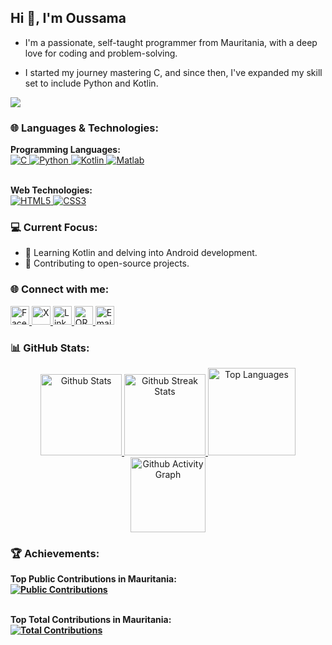 <!--
**OussamaTeyib/OussamaTeyib** is a ✨ _special_ ✨ repository because its `README.md` (this file) appears on your GitHub profile.
-->
## Hi 👋, I'm Oussama  

- I'm a passionate, self-taught programmer from Mauritania, with a deep love for coding and problem-solving.

- I started my journey mastering C, and since then, I've expanded my skill set to include Python and Kotlin.

<a href="https://github.com/antonkomarev/github-profile-views-counter">
  <img src="https://komarev.com/ghpvc/?username=OussamaTeyib&style=for-the-badge">
</a>

### 🌐 Languages & Technologies:
<div align="left">
  <strong>Programming Languages:</strong><br>
  <a href="https://en.wikipedia.org/wiki/C_(programming_language)">
    <img src="https://img.shields.io/badge/-C-00599C?style=flat-square&logo=c&logoColor=white" alt="C">
  </a>
  <a href="https://en.wikipedia.org/wiki/Python_(programming_language)">
    <img src="https://img.shields.io/badge/-Python-3776AB?style=flat-square&logo=python&logoColor=white" alt="Python">
  </a>
  <a href="https://en.wikipedia.org/wiki/Kotlin_(programming_language)">
    <img src="https://img.shields.io/badge/-Kotlin-0095D5?style=flat-square&logo=kotlin&logoColor=white" alt="Kotlin">
  </a>
  <a href="https://en.wikipedia.org/wiki/MATLAB">
    <img src="https://img.shields.io/badge/-Matlab-0076A8?style=flat-square&logo=mathworks&logoColor=white" alt="Matlab">
  </a>
  
  <br><strong>Web Technologies:</strong><br>
  <a href="https://en.wikipedia.org/wiki/HTML">
    <img src="https://img.shields.io/badge/-HTML5-E34F26?style=flat-square&logo=html5&logoColor=white" alt="HTML5">
  </a>
  <a href="https://en.wikipedia.org/wiki/CSS">
    <img src="https://img.shields.io/badge/-CSS3-1572B6?style=flat-square&logo=css3&logoColor=white" alt="CSS3">
  </a>
</div>

### 💻 Current Focus:
- 📱 Learning Kotlin and delving into Android development.
- 🎯 Contributing to open-source projects.

### 🌐 Connect with me:
<div align="left">
  <a href="https://www.facebook.com/OussamaTeyib">
    <img height=30 margin-right=10 src="https://upload.wikimedia.org/wikipedia/commons/b/b8/2021_Facebook_icon.svg" alt="Facebook" />
  </a>
  <a href="https://x.com/OussamaTeyib">
    <img height=30 margin-right=10 src="https://upload.wikimedia.org/wikipedia/commons/5/53/X_logo_2023_original.svg" alt="X" />
  </a>
  <a href="https://www.linkedin.com/in/OussamaTeyib">
    <img height=30 margin-right=10 src="https://upload.wikimedia.org/wikipedia/commons/8/81/LinkedIn_icon.svg" alt="LinkedIn" />
  </a>
  <a href="https://orcid.org/0009-0008-0248-1545">
    <img height=30 margin-right=10 src="https://upload.wikimedia.org/wikipedia/commons/0/06/ORCID_iD.svg" alt="ORCID" />
  </a>
  <a href="mailto: oussama.teyib@gmail.com">
    <img height="30" src="https://upload.wikimedia.org/wikipedia/commons/7/7e/Gmail_icon_%282020%29.svg" alt="Email" />
  </a>
</div>

### 📊 GitHub Stats:
<div align="center">
  <a href="https://github.com/anuraghazra/github-readme-stats">
    <img height=130 src="https://github-readme-stats-ouss.vercel.app/api?username=OussamaTeyib&show_icons=true&locale=en&layout=compact&theme=tokyonight" alt="Github Stats"/>
  </a>
  <a href="https://github.com/DenverCoder1/github-readme-streak-stats">
    <img height=130 src="https://streak-stats.demolab.com/?user=OussamaTeyib&&theme=tokyonight" alt="Github Streak Stats" />
  </a>
  <a href="https://github.com/anuraghazra/github-readme-stats">
    <img height=140 src="https://github-readme-stats-ouss.vercel.app/api/top-langs?username=OussamaTeyib&show_icons=true&locale=en&layout=compact&theme=tokyonight" alt="Top Languages" />
  </a>
  <a href="https://github.com/ashutosh00710/github-readme-activity-graph">
    <img height=120 src="https://github-readme-activity-graph-ouss.vercel.app/graph?username=OussamaTeyib&bg_color=100f0f&color=4c5e9e&line=4c569e&point=403e41&area=true" alt="Github Activity Graph" />
  </a>
</div>

### 🏆 Achievements:
<div align="left">
  <strong>Top Public Contributions in Mauritania:</stronh><br>
  <a href="https://committers.top/mauritania_public">
    <img src="https://user-badge.committers.top/mauritania_public/OussamaTeyib.svg" alt="Public Contributions">
  </a>

  <br><strong>Top Total Contributions in Mauritania:</strong><br>
  <a href="https://committers.top/mauritania_private">
    <img src="https://user-badge.committers.top/mauritania_private/OussamaTeyib.svg" alt="Total Contributions">
  </a>
</div>
